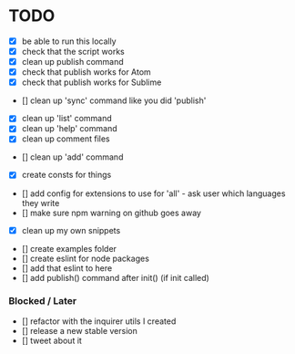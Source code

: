 # TODO

- [x] be able to run this locally
- [x] check that the script works
- [x] clean up publish command
- [x] check that publish works for Atom
- [x] check that publish works for Sublime
- [] clean up 'sync' command like you did 'publish'
- [x] clean up 'list' command
- [x] clean up 'help' command
- [x] clean up comment files
- [] clean up 'add' command
- [x] create consts for things
- [] add config for extensions to use for 'all' - ask user which languages they write
- [] make sure npm warning on github goes away
- [x] clean up my own snippets
- [] create examples folder
- [] create eslint for node packages
- [] add that eslint to here
- [] add publish() command after init() (if init called)

### Blocked / Later

- [] refactor with the inquirer utils I created
- [] release a new stable version
- [] tweet about it
